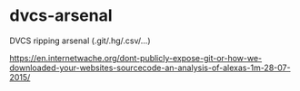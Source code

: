 # dvcs-arsenal

DVCS ripping arsenal (.git/.hg/.csv/...)

https://en.internetwache.org/dont-publicly-expose-git-or-how-we-downloaded-your-websites-sourcecode-an-analysis-of-alexas-1m-28-07-2015/

